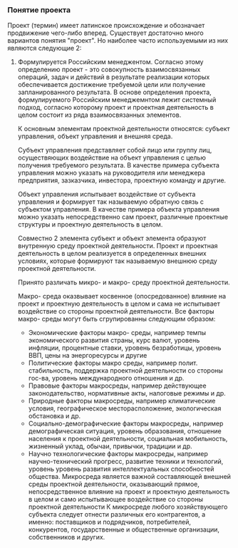 ### Понятие проекта
Проект (термин) имеет латинское происхождение и обозначает продвижение чего-либо вперед.
Существует достаточно много вариантов понятия "проект". Но наиболее часто используемыми из них являются следующие 2:
1. Формулируется Российским менеджентом.
	 Согласно этому определению проект - это совокупность взаимосвязанных операций, задач и действий  в результате реализации которых обеспечивается достижение требуемой цели или получение запланированного результата. В основе определения проекта, формулируемого Российским менеджемнтом лежит системный подход, согласно которому проект и проектная деятельность в целом состоит из ряда взаимосвязанных элементов.
	 
	К основным элементам проектной деятельности относятся: субъект управления, объект управления и внешняя среда.
	 
	Субъект управления представляет собой лицо или группу лиц, осуществяющих воздействие на объект управления с целью получения требуемого результата. В качестве примера субъекта управления можно указать на руководителя или менеджера предприятия, зазказчика, инвестора, проектную команду и другие.
	
	Объект управления испытывает воздействие от субъекта управления и формирует так называемую обратную связь с субъектом управления. В качестве примера объекта управления можно указать непосредственно сам проект, различные проектные структуры и проектную деятельность в целом. 
	
	Совместно 2 элемента субъект и объект элемента образуют внутренную среду проектной деятельности.
	Проект и проектная деятельность в целом реализуется в определенных внешних условиях, которые формируют так называемую внешнюю среду проектной деятельности.
	
	Принято различать микро- и макро- среду проектной деятельности.
	
	Макро- среда оказвывает косвенное (опосредованное) влияние на проект и проектную деятельность в целом и сама не испытывает воздействие со стороны проектной деятельности.
	Все факторы макро- среды могут быть сгрупированны следующим образом: 
	- Экономические факторы макро- среды, например темпы экономического развития страны, курс валют, уровень инфляции, процентные ставки, уровень безработицы, уровень ВВП, цены на энергоресурсы и другие
	- Политические факторы макро среды, например полит. стабильность, поддержка проектной деятельности со стороны гос-ва, уровень международного отношения и др.
	- Правовые факторы макросреды, например действующее законодательство, нормативные акты, налоговые режимы и др.
	- Природные факторы макросреды, например климатические условия, географическое месторасположение, экологическая обстановка и др.
	- Социально-демографические факторы макросреды, например демографическая ситуация, уровень образования, отношение населения к проектной деятельности, социальная мобильность, жизненный уклад, обычаи, привычки, традиции и др.
	- Научно технологические факторы макросреды, например научно-технический прогресс, развитие техники и технологий, уровень уровень развития интеллектуальных способностей общества.
	Микросреда является важной составляющей внешней среды проектной деятельности, оказывающий прямое, непосредственное влияние на проект и проектную деятельность в целом и само испытывающее воздействие со стороны проектной деятельности 
	К микросреде любого хозяйствующего субъекта следует отнести различных его контрагентов, а именно: поставщиков и подрядчиков, потребителей, конкурентов, государственные и общественные организации, собственников и других.

 
